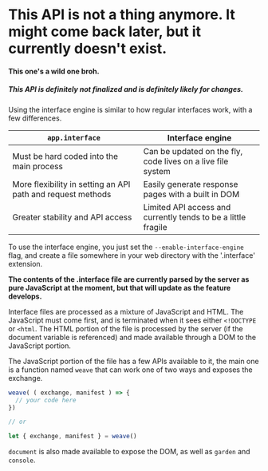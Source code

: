 # This API is not a thing anymore. It might come back later, but it currently doesn't exist.

#### This one's a wild one broh.
##### This API is definitely not finalized and is definitely likely for changes.

Using the interface engine is similar to how regular interfaces work, with a few differences.

`app.interface` | Interface engine
--------------- | ----------------
Must be hard coded into the main process | Can be updated on the fly, code lives on a live file system
More flexibility in setting an API path and request methods | Easily generate response pages with a built in DOM
Greater stability and API access | Limited API access and currently tends to be a little fragile

To use the interface engine, you just set the `--enable-interface-engine` flag,
and create a file somewhere in your web directory with the '.interface' extension.

**The contents of the .interface file are currently parsed by the server as pure JavaScript
at the moment, but that will update as the feature develops.**

Interface files are processed as a mixture of JavaScript and HTML. The JavaScript
must come first, and is terminated when it sees either `<!DOCTYPE` or `<html`.
The HTML portion of the file is processed by the server (if the document variable
is referenced) and made available through a DOM to the JavaScript portion.

The JavaScript portion of the file has a few APIs available to it, the main one
is a function named `weave` that can work one of two ways and exposes the exchange.

```JavaScript
weave( ( exchange, manifest ) => {
  // your code here
})

// or

let { exchange, manifest } = weave()
```

`document` is also made available to expose the DOM, as well as `garden` and `console`.
